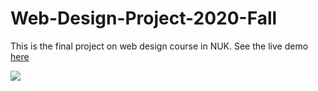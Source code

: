 # Web-Design-Project-2020-Fall
This is the final project on web design course in NUK.
See the live demo [here](https://jiaxuantw.github.io/Web-Design-Project-2020-Fall/) 

![](https://github.com/JiaxuanTW/Public/blob/master/images/%E8%9E%A2%E5%B9%95%E6%93%B7%E5%8F%96%E7%95%AB%E9%9D%A2%202021-01-31%20003331.png?raw=true)
